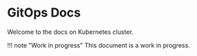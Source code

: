 # GitOps Docs 

Welcome to the docs on Kubernetes cluster.

!!! note "Work in progress"
    This document is a work in progress.
